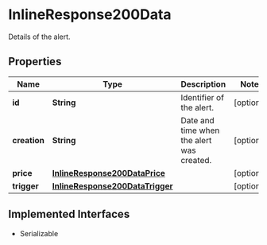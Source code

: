 

# InlineResponse200Data

Details of the alert.

## Properties

Name | Type | Description | Notes
------------ | ------------- | ------------- | -------------
**id** | **String** | Identifier of the alert. |  [optional]
**creation** | **String** | Date and time when the alert was created. |  [optional]
**price** | [**InlineResponse200DataPrice**](InlineResponse200DataPrice.md) |  |  [optional]
**trigger** | [**InlineResponse200DataTrigger**](InlineResponse200DataTrigger.md) |  |  [optional]


## Implemented Interfaces

* Serializable



